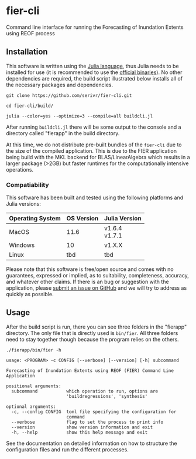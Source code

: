 # fier-cli
Command line interface for running the Forecasting of Inundation Extents using REOF process

## Installation

This software is written using the [Julia language](https://julialang.org/), thus Julia needs to be installed for use (it is recommended to use the [official binaries](https://julialang.org/downloads/)). No other dependencies are required, the build script illustrated below installs all of the necessary packages and dependencies.

```
git clone https://github.com/serivr/fier-cli.git

cd fier-cli/build/

julia --color=yes --optimize=3 --compile=all buildcli.jl
```
After running `buildcli.jl` there will be some output to the console and a directory called "fierapp" in the build directory.

At this time, we do not distribute pre-built bundles of the `fier-cli` due to the size of the compiled application. This is due to the FIER application being build with the MKL backend for BLAS/LinearAlgebra which results in a larger package (>2GB) but faster runtimes for the computationally intensive operations.

### Compatiability

This software has been built and tested using the following platforms and Julia versions:

| Operating System | OS Version | Julia Version        |
| ---------------- | ---------- | -------------------- |
| MacOS            | 11.6       | v1.6.4 <br/> v1.7.1  |
| Windows          | 10         | v1.X.X        |
| Linux            | tbd        | tbd        |

Please note that this software is free/open source and comes with no guarantees, expressed or implied, as to suitability, completeness, accuracy, and whatever other claims. If there is an bug or suggestion with the application, please [submit an issue on GitHub](https://github.com/SERVIR/fier-cli/issues) and we will try to address as quickly as possible.

## Usage

After the build script is run, there you can see three folders in the "fierapp" directory. The only file that is directly used is `bin/fier`. All three folders need to stay together though because the program relies on the others.


```
./fierapp/bin/fier -h

usage: <PROGRAM> -c CONFIG [--verbose] [--version] [-h] subcommand

Forecasting of Inundation Extents using REOF (FIER) Command Line
Application

positional arguments:
  subcommand           which operation to run, options are
                       'buildregressions', 'synthesis'

optional arguments:
  -c, --config CONFIG  toml file specifying the configuration for
                       command
  --verbose            flag to set the process to print info
  --version            show version information and exit
  -h, --help           show this help message and exit
```

See the documentation on detailed information on how to structure the configuration files and run the different processes.
